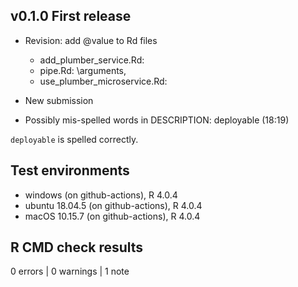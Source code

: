 ## v0.1.0 First release

* Revision: add @value to Rd files

  - add_plumber_service.Rd: 
  - pipe.Rd: \arguments,  
  - use_plumber_microservice.Rd: 

* New submission

* Possibly mis-spelled words in DESCRIPTION:
  deployable (18:19)

`deployable` is spelled correctly.

## Test environments
* windows (on github-actions), R 4.0.4
* ubuntu 18.04.5 (on github-actions), R 4.0.4
* macOS  10.15.7 (on github-actions), R 4.0.4

## R CMD check results

0 errors | 0 warnings | 1 note
